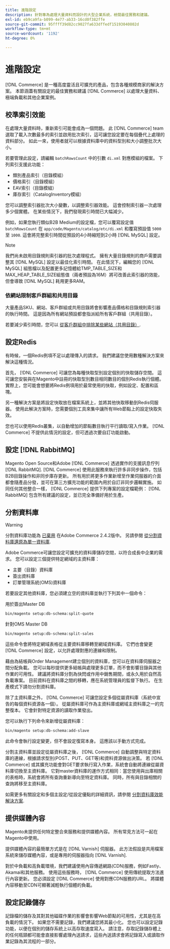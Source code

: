 ```yaml
---
title: 進階設定
description: 針對專為處理大量資料而設計的大型企業系統，檢閱最佳實務和建議。
exl-id: eb9ca9fa-b099-4e77-ab33-16cd0f382ffe
source-git-commit: 95ffff39d82cc9027fa633dffedf15193040802d
workflow-type: tm+mt
source-wordcount: '1192'
ht-degree: 0%

---
```


# 進階設定

[!DNL Commerce] 是一種高度靈活且可擴充的產品，包含各種規模商家的解決方案。 本節涵蓋有關設定的最佳實務和建議 [!DNL Commerce] 以處理大量資料、極端負載和其他企業案例。

## 校準索引效能

在處理大量資料時，重新索引可能會成為一個問題。 此 [!DNL Commerce] team選取了載入次數最多的索引並啟用批次索引，這可讓您設定要在每個疊代上處理的資料部分。 如此一來，使用者就可以根據資料庫中的資料型別和大小調整批次大小。

若要管理此設定，請編輯 `batchRowsCount` 中的引數 `di.xml` 對應模組的檔案。 下列索引支援此功能：

* 類別產品索引（目錄模組）
* 價格索引（目錄模組）
* EAV索引（目錄模組）
* 庫存索引（CatalogInventory模組）

您可以調整索引器批次大小變數，以調整索引器效能。 這會控制索引器一次處理多少個實體。 在某些情況下，我們發現索引時間已大幅減少。

例如，如果您執行類似B2B Medium的設定檔，您可以覆寫設定值 `batchRowsCount` 在 `app/code/Magento/catalog/etc/di.xml` 和覆寫預設值 `5000` 至 `1000`. 這會將完整索引時間從預設的4小時縮短到2小時 [!DNL MySQL] 設定。

>[!NOTE]
>
>我們尚未啟用目錄規則索引器的批次處理程式。 擁有大量目錄規則的商戶需要調整其 [!DNL MySQL] 設定以最佳化索引時間。 在此情況下，編輯您的 [!DNL MySQL] 組態檔以及配置更多記憶體給TMP_TABLE_SIZE和MAX_HEAP_TABLE_SIZE組態值（兩者預設為16M）將可改善此索引器的效能，但會導致 [!DNL MySQL] 耗用更多RAM。

### 依網站限制客戶群組和共用目錄

大量產品SKU、網站、客戶群組或共用目錄將會影響產品價格和目錄規則索引器的執行時間。 這是因為所有網站預設都會指派給所有客戶群組（共用目錄）。

若要減少索引時間，您可以 [從客戶群組中排除某些網站（共用目錄）](https://developer.adobe.com/commerce/php/development/components/indexing/optimization/#customer-group-limitations-by-websites).

## 設定Redis

有時候，一個Redis例項不足以處理傳入的請求。 我們建議您使用數種解決方案來解決這種情況。

首先， [!DNL Commerce] 可讓您為每種快取型別設定個別的快取儲存空間。 這可讓您安裝與在Magento中註冊的快取型別數目相同數目的個別Redis執行個體。 實際上，您可能會想要將Redis例項用於最常使用的快取，例如設定、配置和區塊。

另一種解決方案是將設定快取放在檔案系統上，並將其他快取移動到Redis伺服器。 使用此解決方案時，您需要個別工具來集中讓所有Web節點上的設定快取失效。

您也可以使用Redis叢集，以自動增加的節點數目執行平行讀取/寫入作業。 [!DNL Commerce] 不提供此情況的設定，但可透過次要自訂功能啟動。

## 設定 [!DNL RabbitMQ]

Magento Open Source和Adobe [!DNL Commerce] 透過實作的支援訊息佇列 [!DNL RabbitMQ]. [!DNL Commerce] 使用此服務來執行許多非同步操作，包括B2B目錄操作和非同步庫存更新。 所有用於將更多作業新增至作業伺服器的介面都會隨產品分發，並可在第三方擴充功能的範圍內用於自訂非同步邏輯實施。 如同任何其他整合一樣， [!DNL Commerce] 提供下列專案的設定檔範例： [!DNL RabbitMQ] 包含所有建議的設定，並已完全準備好用於生產。

## 分割資料庫

>[!WARNING]
>
>分割資料庫功能為 [已棄用](https://community.magento.com/t5/Magento-DevBlog/Deprecation-of-Split-Database-in-Magento-Commerce/ba-p/465187) 在Adobe Commerce 2.4.2版中。 另請參閱 [從分割資料庫還原為單一資料庫](../configuration/storage/revert-split-database.md).

Adobe Commerce可讓您設定可擴充的資料庫儲存空間，以符合成長中企業的需求。 您可以設定三個提供特定網域的主資料庫：

* 主要（目錄）資料庫
* 簽出資料庫
* 訂單管理系統(OMS)資料庫

若要設定其他資料庫，您必須建立空的資料庫並執行下列其中一個命令：

用於簽出Master DB

```bash
bin/magento setup:db-schema:split-quote
```

針對OMS Master DB

```bash
bin/magento setup:db-schema:split-sales
```

這些命令會將特定網域表格從主要資料庫移轉至網域資料庫。 它們也會變更 [!DNL Commerce] 設定，以允許處理對應的連線和限制。

藉由為結帳與Order Management建立個別的資料庫，您可以在資料庫伺服器之間分配負載。 您可以每秒提供更多結帳與處理更多訂單，而不會影響目錄與其他作業的可用性。 建議將資料庫分割為快閃或作用中銷售期間，或永久用於自然高負載專案。 目前資料在資料庫之間的移轉，應在系統管理員的監督下執行。  在生產模式下請勿分割資料庫。

除了主資料庫之外， [!DNL Commerce] 可讓您設定多個從屬資料庫（系統中宣告的每個資料資源各一個）。 從屬資料庫可作為主資料庫或網域主資料庫之一的完整復本。 它會針對特定資源的讀取作業發出。

您可以執行下列命令來新增從屬資料庫：

```bash
bin/magento setup:db-schema:add-slave
```

此命令會執行設定變更，但不會設定復寫本身。 這應該以手動方式完成。

分割主資料庫並設定從屬資料庫之後， [!DNL Commerce] 自動調整與特定資料庫的連線，根據請求型別(POST、PUT、GET等)和資料資源做出決策。 若 [!DNL Commerce] 或其擴充功能會對GET要求執行寫入作業，系統會自動將連線從屬資料庫切換至主資料庫。 它對master資料庫的運作方式相同：當您使用與出庫相關的表格時，系統會將所有查詢重新導向至特定資料庫。 同時，所有與目錄相關的查詢將移至主資料庫。

如需更多有關設定和多個主設定/從設定優點的詳細資訊，請參閱
[分割資料庫效能解決方案](../configuration/storage/multi-master.md).

## 提供媒體內容

Magento未提供任何特定整合來服務和提供媒體內容。 所有常見方法可一起在Magento中使用。

提供媒體內容的最簡單方式是在 [!DNL Varnish] 伺服器。 此方法假設是共用檔案系統來儲存媒體內容，或是專用的伺服器指向 [!DNL Varnish].

對於中負載和高負載環境，我們建議使用內容傳遞網路(CDN)服務，例如Fastly、Akamai和其他服務。 使用這些服務時， [!DNL Commerce] 使用傳統提取方法進行內容更新。 您必須設定 [!DNL Commerce] 使用對應CDN服務的URL。 將媒體內容移動至CDN可顯著減輕執行個體的負載。

## 設定記錄儲存

記錄檔的儲存及其對其他磁碟作業的影響會影響Web節點的可用性，尤其是在高負載的情況下。 如果您不需要記錄，我們建議您將其最小化。 您也可以設定記錄功能，以便在個別的儲存系統上以高存取速度寫入。 請注意，存取記錄儲存體上的任何瓶頸都可能會直接影響處理內送請求，這些內送請求會將記錄寫入或讀取作業記錄為其流程的一部分。
